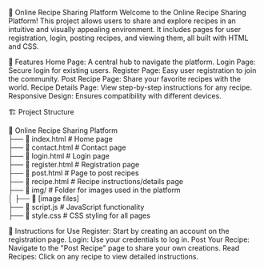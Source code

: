 🍴 Online Recipe Sharing Platform
Welcome to the Online Recipe Sharing Platform! This project allows users to share and explore recipes in an intuitive and visually appealing environment. It includes pages for user registration, login, posting recipes, and viewing them, all built with HTML and CSS.

🌟 Features
Home Page: A central hub to navigate the platform.
Login Page: Secure login for existing users.
Register Page: Easy user registration to join the community.
Post Recipe Page: Share your favorite recipes with the world.
Recipe Details Page: View step-by-step instructions for any recipe.
Responsive Design: Ensures compatibility with different devices.


🏗️ Project Structure

📂 Online Recipe Sharing Platform  
├── 📄 index.html            # Home page  
├── 📄 contact.html          # Contact page  
├── 📄 login.html            # Login page  
├── 📄 register.html         # Registration page  
├── 📄 post.html             # Page to post recipes  
├── 📄 recipe.html           # Recipe instructions/details page  
├── 📂 img/                  # Folder for images used in the platform  
│   ├── 📄 [image files]  
├── 📄 script.js             # JavaScript functionality  
├── 📄 style.css             # CSS styling for all pages  


🎨 Instructions for Use
Register: Start by creating an account on the registration page.
Login: Use your credentials to log in.
Post Your Recipe: Navigate to the "Post Recipe" page to share your own creations.
Read Recipes: Click on any recipe to view detailed instructions.
